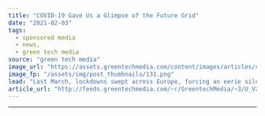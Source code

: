 ```yaml
---
title: "COVID-19 Gave Us a Glimpse of the Future Grid"
date: "2021-02-03"
tags: 
  - sponsored media
  - news,
  - green tech media
source: "green tech media"
image_url: "https://assets.greentechmedia.com/content/images/articles/crystal_ball_hands.jpg"
image_fp: "/assets/img/post_thumbnails/131.png"
lead: "Last March, lockdowns swept across Europe, forcing an eerie silence on some of the world’s most iconic and bustling cities. It caused a steep drop in electricity consumption — putting pressure on thermal generators and giving renewables a greater sha ..."
article_url: "http://feeds.greentechmedia.com/~r/GreentechMedia/~3/U_VZMJuGOOs/covid-gave-us-a-glimpse-of-the-future-grid"
---
```


---
